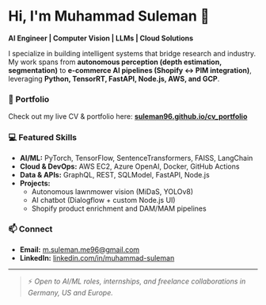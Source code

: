 # Hi, I'm Muhammad Suleman 👋  

**AI Engineer | Computer Vision | LLMs | Cloud Solutions**  

I specialize in building intelligent systems that bridge research and industry. My work spans from **autonomous perception (depth estimation, segmentation)** to **e-commerce AI pipelines (Shopify ↔ PIM integration)**, leveraging **Python, TensorRT, FastAPI, Node.js, AWS, and GCP**.  

### 🔗 Portfolio
Check out my live CV & portfolio here: **[suleman96.github.io/cv_portfolio](https://suleman96.github.io/cv_portfolio)**  

### 💻 Featured Skills
- **AI/ML:** PyTorch, TensorFlow, SentenceTransformers, FAISS, LangChain  
- **Cloud & DevOps:** AWS EC2, Azure OpenAI, Docker, GitHub Actions  
- **Data & APIs:** GraphQL, REST, SQLModel, FastAPI, Node.js  
- **Projects:**  
  - Autonomous lawnmower vision (MiDaS, YOLOv8)  
  - AI chatbot (Dialogflow + custom Node.js UI)  
  - Shopify product enrichment and DAM/MAM pipelines  

### 📫 Connect
- **Email:** m.suleman.me96@gmail.com  
- **LinkedIn:** [linkedin.com/in/muhammad-suleman](https://www.linkedin.com/in/muhammad-suleman)  

---

> ⚡ *Open to AI/ML roles, internships, and freelance collaborations in Germany, US and Europe.*  
